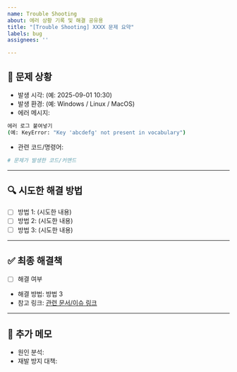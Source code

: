 ```yaml
---
name: Trouble Shooting
about: 에러 상황 기록 및 해결 공유용
title: "[Trouble Shooting] XXXX 문제 요약"
labels: bug
assignees: ''

---
```


## 🐞 문제 상황

- 발생 시각: (예: 2025-09-01 10:30)
- 발생 환경: (예: Windows / Linux / MacOS)
- 에러 메시지:

```bash
에러 로그 붙여넣기
(예: KeyError: "Key 'abcdefg' not present in vocabulary")
```

- 관련 코드/명령어:

```python
# 문제가 발생한 코드/커맨드

```

---

## 🔍 시도한 해결 방법

- [ ] 방법 1: (시도한 내용)
- [ ] 방법 2: (시도한 내용)
- [ ] 방법 3: (시도한 내용)

---

## ✅ 최종 해결책

- [ ] 해결 여부
- 해결 방법: 방법 3
- 참고 링크: [관련 문서/이슈 링크](링크)

---

## 📌 추가 메모

- 원인 분석:
- 재발 방지 대책:
